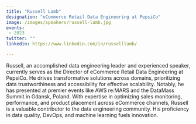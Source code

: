 ```yaml
---
title: "Russell Lamb"
designation: "eCommerce Retail Data Engineering at PepsiCo"
image: /images/speakers/russell-lamb.jpg
events:
 - 2023
twitter: ""
linkedin: https://www.linkedin.com/in/russelllamb/

---
```


Russell, an accomplished data engineering leader and experienced speaker, currently serves as the Director of eCommerce Retail Data Engineering at PepsiCo. He drives transformative solutions across domains, prioritizing data trustworthiness and accessibility for effective scalability. Notably, he has presented at premier events like AWS re:MARS and the DataMass Summit in Gdansk, Poland. With expertise in optimizing sales monitoring, performance, and product placement across eCommerce channels, Russell is a valuable contributor to the data engineering community. His proficiency in data quality, DevOps, and machine learning fuels innovation.